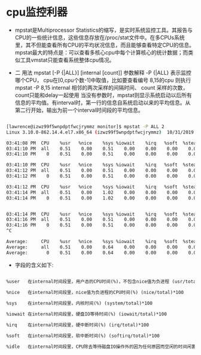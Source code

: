 # cpu监控利器

* mpstat是Multiprocessor Statistics的缩写，是实时系统监控工具。其报告与CPU的一些统计信息，这些信息存放在/proc/stat文件中。在多CPUs系统里，其不但能查看所有CPU的平均状况信息，而且能够查看特定CPU的信息。mpstat最大的特点是：可以查看多核心cpu中每个计算核心的统计数据；而类似工具vmstat只能查看系统整体cpu情况。

* 二 用法
   mpstat [-P {|ALL}] [internal [count]]
   参数解释
   -P {|ALL} 表示监控哪个CPU， cpu在[0,cpu个数-1]中取值，比如要查看编号 8,15的cpu 则执行 mpstat -P 8,15 
   internal 相邻的两次采样的间隔时间、
   count 采样的次数，count只能和delay一起使用
当没有参数时，mpstat则显示系统启动以后所有信息的平均值。有interval时，第一行的信息自系统启动以来的平均信息。从第二行开始，输出为前一个interval时间段的平均信息。

```bash

[lawrence@izwz99f5wnpdptfwcjrymmz monitor]$ mpstat -P ALL 2
Linux 3.10.0-862.14.4.el7.x86_64 (izwz99f5wnpdptfwcjrymmz) 	10/31/2019 	_x86_64_	(1 CPU)

03:41:08 PM  CPU    %usr   %nice    %sys %iowait    %irq   %soft  %steal  %guest  %gnice   %idle
03:41:10 PM  all    0.51    0.00    0.51    0.00    0.00    0.00    0.00    0.00    0.00   98.98
03:41:10 PM    0    0.51    0.00    0.51    0.00    0.00    0.00    0.00    0.00    0.00   98.98

03:41:10 PM  CPU    %usr   %nice    %sys %iowait    %irq   %soft  %steal  %guest  %gnice   %idle
03:41:12 PM  all    0.51    0.00    0.51    0.00    0.00    0.00    0.00    0.00    0.00   98.98
03:41:12 PM    0    0.51    0.00    0.51    0.00    0.00    0.00    0.00    0.00    0.00   98.98

03:41:12 PM  CPU    %usr   %nice    %sys %iowait    %irq   %soft  %steal  %guest  %gnice   %idle
03:41:14 PM  all    0.51    0.00    1.02    0.00    0.00    0.00    0.00    0.00    0.00   98.48
03:41:14 PM    0    0.51    0.00    1.02    0.00    0.00    0.00    0.00    0.00    0.00   98.48


03:41:14 PM  CPU    %usr   %nice    %sys %iowait    %irq   %soft  %steal  %guest  %gnice   %idle
03:41:16 PM  all    0.51    0.00    0.51    0.00    0.00    0.00    0.00    0.00    0.00   98.98
03:41:16 PM    0    0.51    0.00    0.51    0.00    0.00    0.00    0.00    0.00    0.00   98.98
^C

Average:     CPU    %usr   %nice    %sys %iowait    %irq   %soft  %steal  %guest  %gnice   %idle
Average:     all    0.51    0.00    0.64    0.00    0.00    0.00    0.00    0.00    0.00   98.86
Average:       0    0.51    0.00    0.64    0.00    0.00    0.00    0.00    0.00    0.00   98.86
```

* 字段的含义如下:

```markdown

%user   在internal时间段里，用户态的CPU时间(%)，不包含nice值为负进程 (usr/total)*100
 
%nice   在internal时间段里，nice值为负进程的CPU时间(%) (nice/total)*100

%sys    在internal时间段里，内核时间(%) (system/total)*100

%iowait 在internal时间段里，硬盘IO等待时间(%) (iowait/total)*100

%irq    在internal时间段里，硬中断时间(%) (irq/total)*100

%soft   在internal时间段里，软中断时间(%) (softirq/total)*100

%idle   在internal时间段里，CPU除去等待磁盘IO操作外的因为任何原因而空闲的时间闲置时间(%) (idle/total)*10
```
